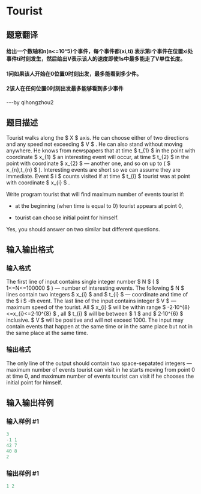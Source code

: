 # Tourist

## 题意翻译

#### 给出一个数轴和n(n<=10^5)个事件，每个事件都(xi,ti) 表示第i个事件在位置xi处事件ti时刻发生，然后给出V表示该人的速度即使1s中最多能走了V单位长度。

#### 1问如果该人开始在0位置0时刻出发，最多能看到多少件。

#### 2该人在任何位置0时刻出发最多能够看到多少事件

---by qihongzhou2

## 题目描述

Tourist walks along the $ X $ axis. He can choose either of two directions and any speed not exceeding $ V $ . He can also stand without moving anywhere. He knows from newspapers that at time $ t_{1} $ in the point with coordinate $ x_{1} $ an interesting event will occur, at time $ t_{2} $ in the point with coordinate $ x_{2} $ — another one, and so on up to ( $ x_{n},t_{n} $ ). Interesting events are short so we can assume they are immediate. Event $ i $ counts visited if at time $ t_{i} $ tourist was at point with coordinate $ x_{i} $ .

Write program tourist that will find maximum number of events tourist if:

- at the beginning (when time is equal to 0) tourist appears at point 0,

- tourist can choose initial point for himself.

Yes, you should answer on two similar but different questions.

## 输入输出格式

### 输入格式

The first line of input contains single integer number $ N $ ( $ 1<=N<=100000 $ ) — number of interesting events. The following $ N $ lines contain two integers $ x_{i} $ and $ t_{i} $ — coordinate and time of the $ i $ -th event. The last line of the input contains integer $ V $ — maximum speed of the tourist. All $ x_{i} $ will be within range $ -2·10^{8}<=x_{i}<=2·10^{8} $ , all $ t_{i} $ will be between $ 1 $ and $ 2·10^{6} $ inclusive. $ V $ will be positive and will not exceed 1000. The input may contain events that happen at the same time or in the same place but not in the same place at the same time.

### 输出格式

The only line of the output should contain two space-sepatated integers — maximum number of events tourist can visit in he starts moving from point 0 at time 0, and maximum number of events tourist can visit if he chooses the initial point for himself.

## 输入输出样例

### 输入样例 #1

```cpp
3
-1 1
42 7
40 8
2

```
### 输出样例 #1

```cpp
1 2

```
